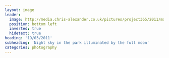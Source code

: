 ```yaml
---
layout: image
leader:
  image: http://media.chris-alexander.co.uk/pictures/project365/2011/mar/19/190311.jpg
  position: bottom left
  inverted: true
  hidetext: true
heading: '19/03/2011'
subheading: 'Night sky in the park illuminated by the full moon'
categories: photography
---
```


